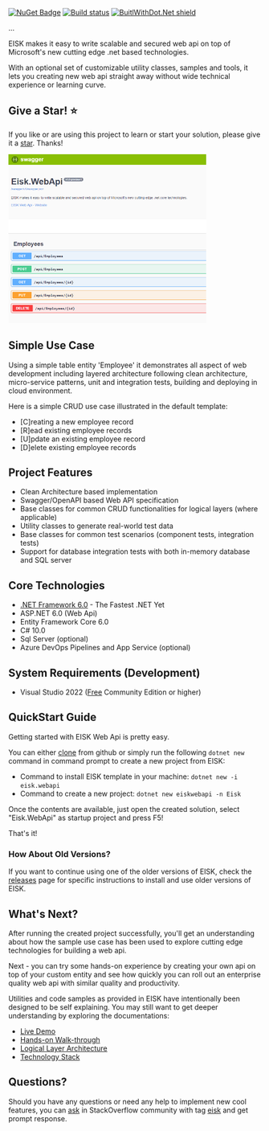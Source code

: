 [![NuGet Badge](https://buildstats.info/nuget/Eisk.WebApi)](https://www.nuget.org/packages/Eisk.WebApi/)  [![Build status](https://dev.azure.com/EiskOps/Eisk/_apis/build/status/Eisk-WebApi-TemplatePack-CI)](https://dev.azure.com/EiskOps/Eisk/_build/latest?definitionId=3) [![BuitlWithDot.Net shield](https://builtwithdot.net/project/334/eisk/badge)](https://builtwithdot.net/project/334/eisk)  

...

EISK makes it easy to write scalable and secured web api on top of Microsoft's new cutting edge .net based technologies. 

With an optional set of customizable utility classes, samples and tools, it lets you creating new web api straight away without wide technical experience or learning curve.

## Give a Star! :star:

If you like or are using this project to learn or start your solution, please give it a [star](https://github.com/EISK/eisk.webapi). Thanks!

![eisk web api](https://github.com/EISK/eisk/blob/master/eisk-webapi-small.png)

## Simple Use Case

Using a simple table entity 'Employee' it demonstrates all aspect of web development including layered architecture following clean architecture, micro-service patterns, unit and integration tests, building and deploying in cloud environment. 

Here is a simple CRUD use case illustrated in the default template:

* [C]reating a new employee record
* [R]ead existing employee records
* [U]pdate an existing employee record
* [D]elete existing employee records

## Project Features

* Clean Architecture based implementation 
* Swagger/OpenAPI based Web API specification
* Base classes for common CRUD functionalities for logical layers (where applicable)
* Utility classes to generate real-world test data
* Base classes for common test scenarios (component tests, integration tests)
* Support for database integration tests with both in-memory database and SQL server

## Core Technologies

* [.NET Framework 6.0](https://devblogs.microsoft.com/dotnet/announcing-net-6/) - The Fastest .NET Yet
* ASP.NET 6.0 (Web Api)
* Entity Framework Core 6.0
* C# 10.0
* Sql Server (optional)
* Azure DevOps Pipelines and App Service (optional)

## System Requirements (Development)

* Visual Studio 2022 ([Free](https://visualstudio.microsoft.com/vs/community/) Community Edition or higher)

## QuickStart Guide

Getting started with EISK Web Api is pretty easy. 

You can either [clone](https://github.com/EISK/eisk.webapi.git) from github or simply run the following `dotnet new` command in command prompt to create a new project from EISK:

* Command to install EISK template in your machine: `dotnet new -i eisk.webapi`
* Command to create a new project: `dotnet new eiskwebapi -n Eisk`

Once the contents are available, just open the created solution, select "Eisk.WebApi" as startup project and press F5!

That's it!

### How About Old Versions?

If you want to continue using one of the older versions of EISK, check the [releases](https://github.com/EISK/eisk.webapi/releases) page for specific instructions to install and use older versions of EISK.

## What's Next?

After running the created project successfully, you'll get an understanding about how the sample use case has been used to explore cutting edge technologies for building a web api.

Next - you can try some hands-on experience by creating your own api on top of your custom entity and see how quickly you can roll out an enterprise quality web api with similar quality and productivity. 

Utilities and code samples as provided in EISK have intentionally been designed to be self explaining. You may still want to get deeper understanding by exploring the documentations:

* [Live Demo](https://eisk-webapi.azurewebsites.net)
* [Hands-on Walk-through](https://eisk.github.io/docs/webapi/application-development/handson-walkthrough-create-service-api.html)
* [Logical Layer Architecture](https://eisk.github.io/docs/webapi/architecture/logical-layers.html)
* [Technology Stack](https://eisk.github.io/docs/webapi/technical-reference/technology-stack.html)

## Questions?

Should you have any questions or need any help to implement new cool features, you can [ask](https://stackoverflow.com/questions/ask?tags=eisk,webapi,asp.net-core&title=In%20EISK,%20How%20Do%20We%20..) in StackOverflow community with tag [eisk](https://stackoverflow.com/questions/tagged/eisk) and get prompt response.
